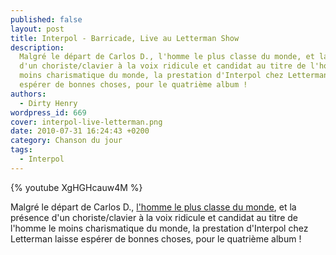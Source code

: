 ```yaml
---
published: false
layout: post
title: Interpol - Barricade, Live au Letterman Show
description:
  Malgré le départ de Carlos D., l'homme le plus classe du monde, et la présence
  d'un choriste/clavier à la voix ridicule et candidat au titre de l'homme le
  moins charismatique du monde, la prestation d'Interpol chez Letterman laisse
  espérer de bonnes choses, pour le quatrième album !
authors:
  - Dirty Henry
wordpress_id: 669
cover: interpol-live-letterman.png
date: 2010-07-31 16:24:43 +0200
category: Chanson du jour
tags:
  - Interpol
---
```


{% youtube XgHGHcauw4M %}

Malgré le départ de Carlos D., [l'homme le plus classe du monde][1], et la
présence d'un choriste/clavier à la voix ridicule et candidat au titre de
l'homme le moins charismatique du monde, la prestation d'Interpol chez Letterman
laisse espérer de bonnes choses, pour le quatrième album !

[1]: https://www.google.fr/images?q=carlos%20d
